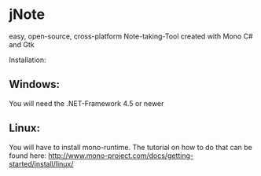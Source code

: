 # jNote
easy, open-source, cross-platform Note-taking-Tool created with Mono C# and Gtk

Installation:

## Windows:
You will need the .NET-Framework 4.5 or newer

## Linux:
You will have to install mono-runtime.
The tutorial on how to do that can be found here: http://www.mono-project.com/docs/getting-started/install/linux/
